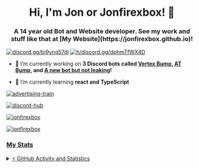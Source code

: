 <h1 align="center">Hi, I'm Jon or Jonfirexbox! 👋</h1>
<h3 align="center">A 14 year old Bot and Website developer. See my work and stuff like that at [My Website](https://jonfirexbox.github.io)!</h3>

<a href="https://discord.gg/bj9ynq57dj" target="blank"><img src="https://shields.io/badge/join_my-discord-7289DA?logo=discord&style=for-the-badge" alt="discord.gg/bj9ynq57dj"/></a>
<a href="https://discord.gg/dphmTfWX4D" target="blank"><img src="https://shields.io/badge/join_my-discord2-7289DA?logo=discord&style=for-the-badge" alt="h/discord.gg/dphmTfWX4D"/></a>

- 🔭 I’m currently working on **3 Discord bots called [Vertex Bump](https://top.gg/bot/699101991372193813), [AT Bump](https://top.gg/bot/719878436990222368), and [A new bot but not leaking]()!**

- 🌱 I’m currently learning **react and TypeScript**

<a href="https://discord.gg/dphmTfWX4D "><p><img align="center" src="https://discord.com/api/guilds/751094999667703848/embed.png?style=banner3" alt="advertising-train"/></a>
<a href="https://discord.gg/bj9ynq57dj "><p><img align="center" src="https://discord.com/api/guilds/830626210358231120/embed.png?style=banner3" alt="discord-hub"/></a>
<br>
<a href="https://github.com/Jonfirexbox/">
<p><img align="center" src="https://github-readme-stats.vercel.app/api/top-langs?username=jonfirexbox&show_icons=true&layout=compact&bg_color=1f1d2e&text_color=FAF4ED&icon_color=C3A6E6&title_color=9CCFD8" alt="jonfirexbox"/>
<p><img align="center" src="https://github-readme-stats.vercel.app/api?username=jonfirexbox&show_icons=true&locale=en&layout=compact&bg_color=1f1d2e&text_color=FAF4ED&icon_color=C3A6E6&title_color=9CCFD8" alt="jonfirexbox"/>
</br>

### My Stats
<details>
  <summary>⚡ GitHub Activity and Statistics</summary> 
  <img src="https://github-readme-stats.vercel.app/api?username=Jonfirexbox&count_private=true&show_icons=true&theme=gotham" />
</details>
